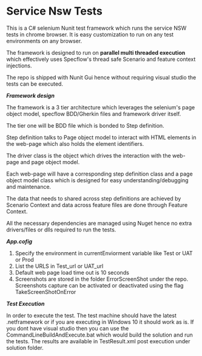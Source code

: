 
# Service Nsw Tests

This is a C# selenium Nunit test framework which runs the service NSW tests in chrome browser. It is easy customization to run on any test environments on any browser.

The framework is designed to run on **parallel multi threaded execution** which effectively uses Specflow's thread safe Scenario and feature context injections.

The repo is shipped with Nunit Gui hence without requiring visual studio the tests can be executed. 

***Framework design***

The framework is a 3 tier architecture which leverages the selenium's page object model, specflow BDD/Gherkin files and framework driver itself.

The tier one will be BDD file which is bonded to Step definition.

Step definition talks to Page object model to interact with HTML elements in the web-page which also holds the element identifiers. 

The driver class is the object which drives the interaction with the web-page and page object model.

Each web-page will have a corresponding step definition class and a page object model class which is designed for easy understanding/debugging and maintenance.  

The data that needs to shared across step definitions are achieved by Scenario Context and data across feature files are done through Feature Context. 

All the necessary dependencies are managed using Nuget hence no extra drivers/files or dlls required to run the tests. 

***App.cofig***

 1. Specify the environment in currentEnviorment variable like Test or
        UAT or Prod
  2. List the URLS in Test_url or UAT_url   
  3. Default web  page load time out is 10 seconds
  4. Screenshots are stored in the folder ErrorScreenShot under the repo. Screenshots capture can be activated or deactivated using the flag TakeScreenShotOnError
  
***Test Execution***

In order to execute the test. The test machine should have the latest .netframework or if you are executing in Windows 10 it should work as is.
If you dont have visual studio then you can use the CommandLineBuildAndExecute.bat which would build the solution and run the tests. 
The results are available in TestResult.xml post execution under solution folder.


